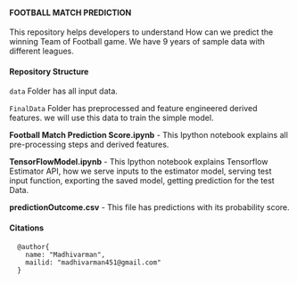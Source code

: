 #### FOOTBALL MATCH PREDICTION ####

This repository helps developers to understand How can we predict the winning Team of Football game. We have 9 years of sample data with different leagues.

#### Repository Structure ####

`data` Folder has all input data.

`FinalData` Folder has preprocessed and feature engineered derived features. we will use this data to train the simple model.

**Football Match Prediction Score.ipynb**  - This Ipython notebook explains all pre-processing steps and derived features. 

**TensorFlowModel.ipynb** - This Ipython notebook explains Tensorflow Estimator API, how we serve inputs to the estimator model, serving test input function, exporting the saved model, getting prediction for the test Data.

**predictionOutcome.csv** - This file has predictions with its probability score. 


#### Citations ####

```
  @author{
    name: "Madhivarman",
    mailid: "madhivarman451@gmail.com"
  }
```
